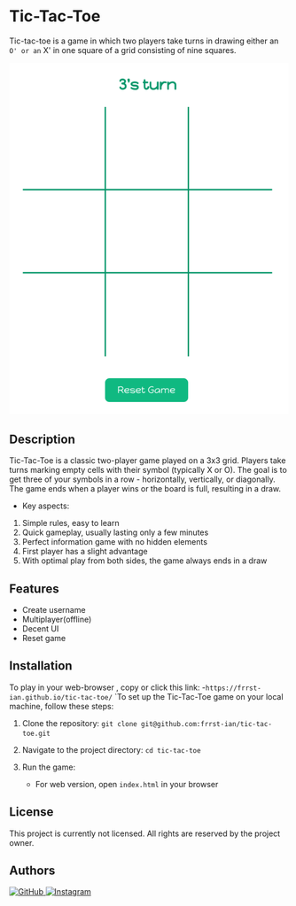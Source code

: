 # Tic-Tac-Toe

Tic-tac-toe is a game in which two players take turns in drawing either an ` O' or an ` X' in one square of a grid consisting of nine squares. 

![Screenshot](assets/Screenshot%202024-07-08%204.13.19%20PM.png)

## Description

Tic-Tac-Toe is a classic two-player game played on a 3x3 grid. Players take turns marking empty cells with their symbol (typically X or O). The goal is to get three of your symbols in a row - horizontally, vertically, or diagonally. The game ends when a player wins or the board is full, resulting in a draw.

* Key aspects:

1. Simple rules, easy to learn
2. Quick gameplay, usually lasting only a few minutes
3. Perfect information game with no hidden elements
4. First player has a slight advantage
5. With optimal play from both sides, the game always ends in a draw

## Features

- Create username
- Multiplayer(offline)
- Decent UI
- Reset game

## Installation

To play in your web-browser , copy or click this link:
-`https://frrst-ian.github.io/tic-tac-toe/`
`To set up the Tic-Tac-Toe game on your local machine, follow these steps:

1. Clone the repository:
   `git clone git@github.com:frrst-ian/tic-tac-toe.git`

2. Navigate to the project directory:
   `cd tic-tac-toe`

3. Run the game:
   - For web version, open `index.html` in your browser

## License  

This project is currently not licensed. All rights are reserved by the project owner. 

## Authors 

<p>
  <a href="https://github.com/frrst-ian" target="_blank">
    <img src="https://img.shields.io/badge/GitHub-100000?style=for-the-badge&logo=github&logoColor=white" alt="GitHub">
  </a>
  <a href="https://www.instagram.com/sushi8k" target="_blank">
    <img src="https://img.shields.io/badge/Instagram-E4405F?style=for-the-badge&logo=instagram&logoColor=white" alt="Instagram">
  </a>
</p>
